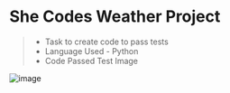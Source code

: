 # She Codes Weather Project 
> * Task to create code to pass tests
> * Language Used - Python
> * Code Passed Test Image 

![image](https://github.com/sue-lim/she-codes-python-weather-project/assets/113986306/baa48d7f-21b2-423d-a014-0622e948d6a5)

